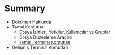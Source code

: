 # Summary

* [Döküman Hakkında](README.md)
* Temel Komutlar
   * Dosya İzinleri, Yetkiler, Kullanıcılar ve Gruplar
   * Dosya Düzenleme Araçları
   * [Temel Terminal Komutları](chapter2/temel_terminal_komutlari.md)
* Gelişmiş Terminal Komutları

